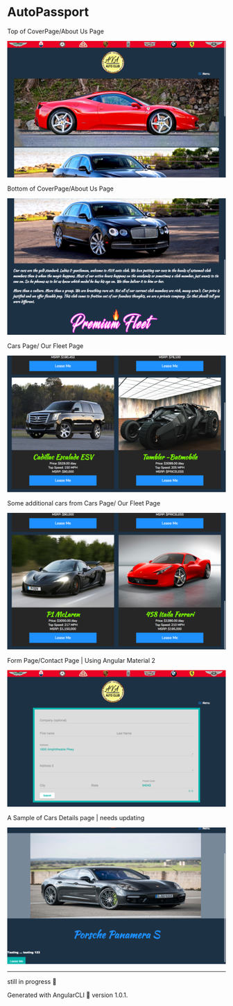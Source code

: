 # AutoPassport

Top of CoverPage/About Us Page

![demopic](src/assets/nubb.png)

Bottom of CoverPage/About Us Page

![demopic](src/assets/nucc.png)

Cars Page/ Our Fleet Page

![demopic](src/assets/nudd.png)

Some additional cars from Cars Page/ Our Fleet Page

![demopic](src/assets/nuff.png)

Form Page/Contact Page | Using Angular Material 2

![demopic](src/assets/nuaa.png)

A Sample of Cars Details page | needs updating

![demopic](src/assets/nuzz.png)


--------
still in progress :construction: 

Generated with AngularCLI :yellow_heart: version 1.0.1.

